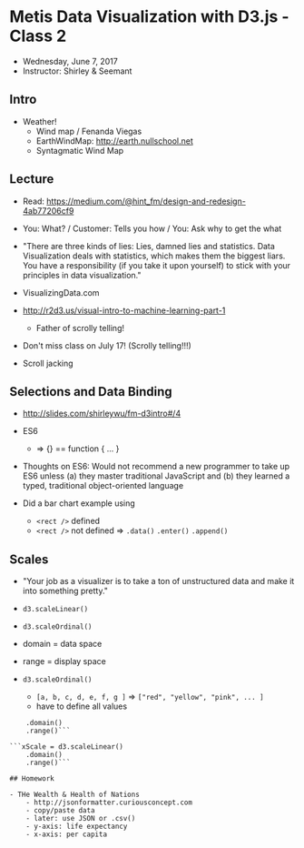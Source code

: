 # Metis Data Visualization with D3.js - Class 2

- Wednesday, June 7, 2017
- Instructor: Shirley & Seemant

## Intro

- Weather!
	- Wind map / Fenanda Viegas
	- EarthWindMap: http://earth.nullschool.net
	- Syntagmatic Wind Map

## Lecture

- Read: https://medium.com/@hint_fm/design-and-redesign-4ab77206cf9
- You: What? / Customer: Tells you how / You: Ask why to get the what
- "There are three kinds of lies: Lies, damned lies and statistics. Data Visualization deals with statistics, which makes them the biggest liars. You have a responsibility (if you take it upon yourself) to stick with your principles in data visualization."

- VisualizingData.com
- http://r2d3.us/visual-intro-to-machine-learning-part-1
	- Father of scrolly telling!
- Don't miss class on July 17! (Scrolly telling!!!)
- Scroll jacking 

## Selections and Data Binding
- http://slides.com/shirleywu/fm-d3intro#/4
- ES6
	- => {} == function { ... }
- Thoughts on ES6: Would not recommend a new programmer to take up ES6 unless (a) they master traditional JavaScript and (b) they learned a typed, traditional object-oriented language

- Did a bar chart example using
	- `<rect />` defined
	- `<rect />` not defined => `.data()` `.enter()` `.append()`

## Scales

- "Your job as a visualizer is to take a ton of unstructured data and make it into something pretty."

- `d3.scaleLinear()`
- `d3.scaleOrdinal()`
- domain = data space
- range = display space

- `d3.scaleOrdinal()`
	- `[a, b, c, d, e, f, g ]` => `["red", "yellow", "pink", ... ]`
	- have to define all values

```yScale = d3.scaleLinear()
	.domain()
	.range()```

```xScale = d3.scaleLinear()
	.domain()
	.range()```

## Homework

- THe Wealth & Health of Nations
	- http://jsonformatter.curiousconcept.com
	- copy/paste data
	- later: use JSON or .csv()
	- y-axis: life expectancy
	- x-axis: per capita